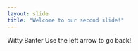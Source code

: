 ```yaml
---
layout: slide
title: "Welcome to our second slide!"
---
```

Witty Banter
Use the left arrow to go back!
